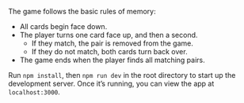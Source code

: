 The game follows the basic rules of memory:

* All cards begin face down.
* The player turns one card face up, and then a second.
  * If they match, the pair is removed from the game.
  * If they do not match, both cards turn back over.
* The game ends when the player finds all matching pairs.


Run `npm install`, then `npm run dev` in the root
directory to start up the development server. Once it’s running, you can view
the app at `localhost:3000`.
